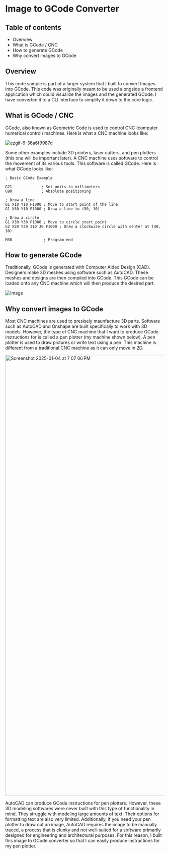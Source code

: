 # Image to GCode Converter

## Table of contents
- Overview
- What is GCode / CNC
- How to generate GCode
- Why convert images to GCode

## Overview
This code sample is part of a larger system that I built to convert Images into GCode. This code was originally meant to be used alongside a frontend application which could visualize the images and the generated GCode. I have converted it to a CLI interface to simplify it down to the core logic. 

## What is GCode / CNC
GCode, also known as Geometric Code is used to control CNC (computer numerical control) machines. Here is what a CNC machine looks like:  

![ezgif-6-36a6f9987d](https://github.com/user-attachments/assets/18919437-dbe0-46e9-a8bd-727d28c98ce4)

Some other examples include 3D printers, laser cutters, and pen plotters (this one will be important later). A CNC machine uses software to control the movement of its various tools. This software is called GCode. Here is what GCode looks like: 

```
; Basic GCode Example

G21             ; Set units to millimeters
G90             ; Absolute positioning

; Draw a line
G1 X10 Y10 F1000 ; Move to start point of the line
G1 X50 Y10 F1000 ; Draw a line to (50, 10)

; Draw a circle
G1 X30 Y30 F1000 ; Move to circle start point
G2 X50 Y30 I10 J0 F1000 ; Draw a clockwise circle with center at (40, 30)

M30              ; Program end
```

## How to generate GCode
Traditionally, GCode is generated with Computer Aided Design (CAD). Designers make 3D meshes using software such as AutoCAD. These meshes and designs are then compiled into GCode. This GCode can be loaded onto any CNC machine which will then produce the desired part. 

![image](https://github.com/user-attachments/assets/ccdb9121-e5a1-4ebb-b344-c3447442bf0a)

## Why convert images to GCode
Most CNC machines are used to presisely maunfacture 3D parts. Software such as AutoCAD and Onshape are built specifically to work with 3D models. However, the type of CNC machine that I want to produce GCode instructions for is called a pen plotter (my machine shown below). A pen plotter is used to draw pictures or write text using a pen. This machine is different from a traditional CNC machine as it can only move in 2D. 

<img width="1399" alt="Screenshot 2025-01-04 at 7 07 06 PM" src="https://github.com/user-attachments/assets/c7849c32-7c8d-4107-a87d-3546d19a563f" />


AutoCAD can produce GCode instructions for pen plotters. However, these 3D modeling softwares were never built with this type of functionality in mind. They struggle with modeling large amounts of text. Their options for formatting text are also very limited. Additionally, if you need your pen plotter to draw out an image, AutoCAD requires the image to be manually traced, a process that is clunky and not well-suited for a software primarily designed for engineering and architectural purposes. For this reason, I built this image to GCode converter so that I can easily produce instructions for my pen plotter. 
